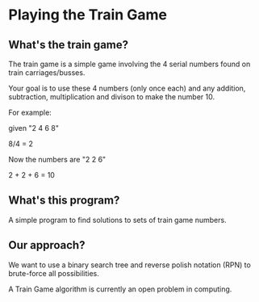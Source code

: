 # Playing the Train Game

## What's the train game?

The train game is a simple game involving the 4 serial numbers found on train carriages/busses.

Your goal is to use these 4 numbers (only once each) and any addition, subtraction, multiplication and divison to make the number 10.

For example:

given "2 4 6 8"

8/4 = 2

Now the numbers are "2 2 6"

2 + 2 + 6 = 10

## What's this program?

A simple program to find solutions to sets of train game numbers.

## Our approach?

We want to use a binary search tree and reverse polish notation (RPN) to brute-force all possibilities.

A Train Game algorithm is currently an open problem in computing.

